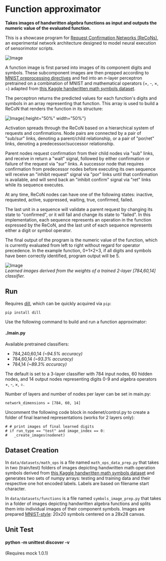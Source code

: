 # Function approximator

**Takes images of handwritten algebra functions as input and outputs the numeric value of the evaluated function.** 

This is a showcase program for [Request Confirmation Networks (ReCoNs)](https://pdfs.semanticscholar.org/a7ac/e80b84c64329501a3a9906314c80c3614997.pdf), an experimental network architecture designed to model neural execution of sensorimotor scripts.

![Image](https://github.com/kvgallagher/nodenet/blob/master/data/datasets/functions/function_data/0+1*2+3.png?raw=true)

A function image is first parsed into images of its component digits and symbols. These subcomponent images are then prepped according to [MNIST preprocessing directives](http://yann.lecun.com/exdb/mnist/) and fed into an *n*-layer perceptron pretrained on a combination of MNIST and mathematical operators (+, -, ×, ÷) adapted from [this Kaggle handwritten math symbols dataset](https://www.kaggle.com/xainano/handwrittenmathsymbols).

The perceptron returns the predicted values for each function's digits and symbols in an array representing that function.  This array is used to build a ReCoN that renders the function in its structure:

![Image](https://github.com/kvgallagher/nodenet/blob/master/images/ReCoN%20structure.png?raw=true){:height="50%" width="50%"}

Activation spreads through the ReCoN based on a hierarchical system of requests and confirmations.  Node pairs are connected by a pair of "sub/sur" links, denoting a parent/child relationship, or a pair of "por/ret" links, denoting a predecessor/successor relationship.

Parent nodes request confirmation from their child nodes via "sub" links, and receive in return a "wait" signal, followed by either confirmation or failure of the request via "sur" links.  A successor node that requires confirmation from predecessor nodes before executing its own sequence will receive an "inhibit request" signal via "por" links until that confirmation is available, and will send back an "inhibit confirm" signal via "ret" links while its sequence executes. 

At any time, ReCoN nodes can have one of the following states: inactive, requested, active, suppressed, waiting, true, confirmed, failed.

The last unit in a sequence will validate a parent request by changing its state to "confirmed", or it will fail and change its state to "failed".  In this implementation, each sequence represents an operation in the function expressed by the ReCoN, and the last unit of each sequence represents either a digit or symbol operator.

The final output of the program is the numeric value of the function, which is currently evaluated from left to right without regard for operator precedence.  In the example function, 0+1×2+3, if all digits and symbols have been correctly identified, program output will be 5.  


![Image](https://github.com/kvgallagher/nodenet/blob/master/images/learned_images.png?raw=true)
\
*Learned images derived from the weights of a trained 2-layer [784,60,14] classifier.*

## Run

Requires [dill](https://pypi.python.org/pypi/dill), which can be quickly acquired via `pip`:

    pip install dill  

Use the following command to build and run a function approximator:

#### ./main.py

Available pretrained classifiers:

* 784,240,60,14 *(~94.5% accuracy)*
* 784,60,14 *(~93.3% accuracy)*
* 784,14 *(~89.3% accuracy)*

The default is set to a 3-layer classifier with 784 input nodes, 60 hidden nodes, and 14 output nodes representing digits 0-9 and algebra operators +, -, ×, ÷.

Number of layers and number of nodes per layer can be set in main.py:

    network_dimensions = [784, 60, 14]

Uncomment the following code block in nodenet/control.py to create a folder of final learned representations (works for 2 layers only):

	# # print images of final learned digits
	# if run_type == "test" and image_index == 0:
	# 	_create_images(nodenet)

## Dataset Creation

In `data/datasets/math_ops` is a file named `math_ops_data_prep.py` that takes in two (train/test) folders of images depicting handwritten math operation symbols derived from [this Kaggle handwritten math symbols dataset](https://www.kaggle.com/xainano/handwrittenmathsymbols) and generates two sets of numpy arrays: testing and training data and their respective one hot encoded labels. Labels are based on filename start character. 

In `data/datasets/functions` is a file named `symbols_image_prep.py` that takes in a folder of images depicting handwritten algebra functions and splits them into individual images of their component symbols. Images are prepared [MNIST-style](http://yann.lecun.com/exdb/mnist/): 20x20 symbols centered on a 28x28 canvas.

## Unit Test
#### python -m unittest discover -v

(Requires mock 1.0.1)
